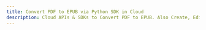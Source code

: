 ---title: Convert PDF to EPUB via Python SDK in Clouddescription: Cloud APIs & SDKs to Convert PDF to EPUB. Also Create, Edit & Render Microsoft Word & OpenOffice documents in the Cloud.---